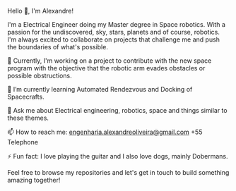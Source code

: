 Hello 👋, I'm Alexandre!

I'm a Electrical Engineer doing my Master degree in Space robotics.
With a passion for the undiscovered, sky, stars, planets and of course, robotics.
I'm always excited to collaborate on projects that challenge me and push the boundaries of what's possible.

🔭 Currently, I'm working on a project to contribute with the new space program with the objective that the robotic arm evades obstacles or possible obstructions.

🌱 I’m currently learning Automated Rendezvous and Docking of Spacecrafts.

💬 Ask me about Electrical engineering, robotics, space and things similar to these themes.

📫 How to reach me:
                    engenharia.alexandreoliveira@gmail.com
                    +55 Telephone

⚡ Fun fact: I love playing the guitar and I also love dogs, mainly Dobermans.

Feel free to browse my repositories and let's get in touch to build something amazing together!
